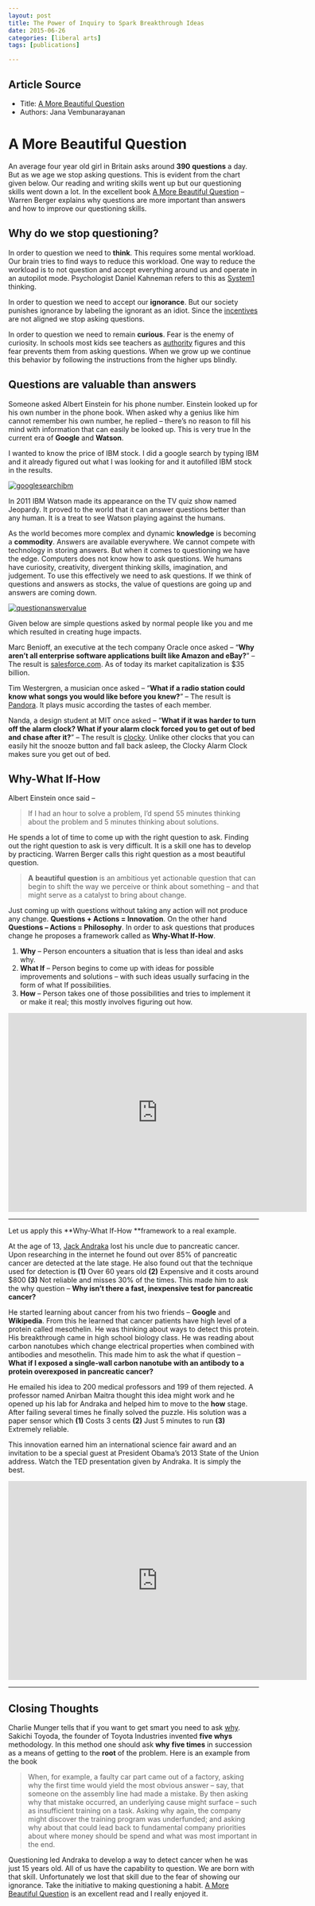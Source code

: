 ```yaml
---
layout: post
title: The Power of Inquiry to Spark Breakthrough Ideas 
date: 2015-06-26
categories: [liberal arts]
tags: [publications]

---
```


## Article Source
* Title: [A More Beautiful Question](https://janav.wordpress.com/2014/03/21/a-more-beautiful-question/)
* Authors: Jana Vembunarayanan 



A More Beautiful Question 
=========================

An average four year old girl in Britain asks around **390**
**questions** a day. But as we age we stop asking questions. This is
evident from the chart given below. Our reading and writing skills went
up but our questioning skills went down a lot. In the excellent book [A
More Beautiful
Question](http://www.amazon.com/More-Beautiful-Question-Inquiry-Breakthrough/dp/1620401452)
– Warren Berger explains why questions are more important than answers
and how to improve our questioning skills.


Why do we stop questioning?
---------------------------

In order to question we need to **think**. This requires some mental
workload. Our brain tries to find ways to reduce this workload. One way
to reduce the workload is to not question and accept everything around
us and operate in an autopilot mode. Psychologist Daniel Kahneman refers
to this as
[System1](https://janav.wordpress.com/2013/06/04/association/ "Association")
thinking.

In order to question we need to accept our **ignorance**. But our
society punishes ignorance by labeling the ignorant as an idiot. Since
the
[incentives](https://janav.wordpress.com/2013/04/05/incentives/ "Incentives")
are not aligned we stop asking questions.

In order to question we need to remain **curious**. Fear is the enemy of
curiosity. In schools most kids see teachers as
[authority](https://janav.wordpress.com/2013/05/24/authority/ "Authority")
figures and this fear prevents them from asking questions. When we grow
up we continue this behavior by following the instructions from the
higher ups blindly.

Questions are valuable than answers
-----------------------------------

Someone asked Albert Einstein for his phone number. Einstein looked up
for his own number in the phone book. When asked why a genius like him
cannot remember his own number, he replied – there’s no reason to fill
his mind with information that can easily be looked up. This is very
true In the current era of **Google** and **Watson**.

I wanted to know the price of IBM stock. I did a google search by typing
IBM and it already figured out what I was looking for and it autofilled
IBM stock in the results.

[![googlesearchibm](https://janav.files.wordpress.com/2014/03/googlesearchibm.jpg?w=700&h=134)](https://janav.files.wordpress.com/2014/03/googlesearchibm.jpg)

In 2011 IBM Watson made its appearance on the TV quiz show named
Jeopardy. It proved to the world that it can answer questions better
than any human. It is a treat to see Watson playing against the humans.

As the world becomes more complex and dynamic **knowledge** is becoming
a **commodity**. Answers are available everywhere. We cannot compete
with technology in storing answers. But when it comes to questioning we
have the edge. Computers does not know how to ask questions. We humans
have curiosity, creativity, divergent thinking skills, imagination, and
judgement. To use this effectively we need to ask questions. If we think
of questions and answers as stocks, the value of questions are going up
and answers are coming down.

[![questionanswervalue](https://janav.files.wordpress.com/2014/03/questionanswervalue.jpg?w=500&h=400)](https://janav.files.wordpress.com/2014/03/questionanswervalue.jpg)

Given below are simple questions asked by normal people like you and me
which resulted in creating huge impacts.

Marc Benioff, an executive at the tech company Oracle once asked –
“**Why aren’t all enterprise software applications built like Amazon and
eBay?**” – The result is [salesforce.com](http://www.salesforce.com/).
As of today its market capitalization is \$35 billion.

Tim Westergren, a musician once asked – “**What if a radio station could
know what songs you would like before you knew?**” – The result is
[Pandora](http://www.pandora.com/). It plays music according the tastes
of each member.

Nanda, a design student at MIT once asked – “**What if it was harder to
turn off the alarm clock? What if your alarm clock forced you to get out
of bed and chase after it?**” – The result is
[clocky](http://www.nandahome.com/). Unlike other clocks that you can
easily hit the snooze button and fall back asleep, the Clocky Alarm
Clock makes sure you get out of bed.

Why-What If-How
---------------

Albert Einstein once said – 

> If I had an hour to solve a problem, I’d spend 55 minutes thinking about the problem and 5 minutes thinking about solutions. 

He spends a lot of time to come up with the right question to
ask. Finding out the right question to ask is very difficult. It is a
skill one has to develop by practicing. Warren Berger calls this right
question as a most beautiful question.

> **A** **beautiful** **question** is an ambitious yet actionable
> question that can begin to shift the way we perceive or think about
> something – and that might serve as a catalyst to bring about change.

Just coming up with questions without taking any action will not produce
any change. **Questions + Actions = Innovation**. On the other hand
**Questions – Actions = Philosophy**. In order to ask questions that
produces change he proposes a framework called as **Why-What If-How**.

1.  **Why** – Person encounters a situation that is less than ideal and
    asks why.
2.  **What If** – Person begins to come up with ideas for possible
    improvements and solutions – with such ideas usually surfacing in
    the form of what If possibilities.
3.  **How** – Person takes one of those possibilities and tries to
    implement it or make it real; this mostly involves figuring out how.

<iframe width="600" height="400" src="https://www.youtube.com/embed/UKCJEJzEf5I" frameborder="0" allowfullscreen></iframe>

---

Let us apply this **Why-What If-How **framework to a real example.

At the age of 13, [Jack
Andraka](http://en.wikipedia.org/wiki/Jack_Andraka) lost his uncle due
to pancreatic cancer. Upon researching in the internet he found out over
85% of pancreatic cancer are detected at the late stage. He also found
out that the technique used for detection is **(1)** Over 60 years old
**(2)** Expensive and it costs around $800 **(3)** Not reliable and
misses 30% of the times. This made him to ask the why question – **Why
isn’t there a fast, inexpensive test for pancreatic cancer?**

He started learning about cancer from his two friends – **Google** and
**Wikipedia**. From this he learned that cancer patients have high level
of a protein called mesothelin. He was thinking about ways to detect
this protein. His breakthrough came in high school biology class. He was
reading about carbon nanotubes which change electrical properties when
combined with antibodies and mesothelin. This made him to ask the what
if question – **What if I exposed a single-wall carbon nanotube with an
antibody to a protein overexposed in pancreatic cancer?**

He emailed his idea to 200 medical professors and 199 of them rejected.
A professor named Anirban Maitra thought this idea might work and he
opened up his lab for Andraka and helped him to move to the **how**
stage. After failing several times he finally solved the puzzle. His
solution was a paper sensor which **(1)** Costs 3 cents **(2)** Just 5
minutes to run **(3)** Extremely reliable.

This innovation earned him an international science fair award and an
invitation to be a special guest at President Obama’s 2013 State of the
Union address. Watch the TED presentation given by Andraka. It is simply
the best.

<iframe width="600" height="400" src="https://www.youtube.com/embed/g-ycQufrgK4" frameborder="0" allowfullscreen></iframe>

---

Closing Thoughts
----------------

Charlie Munger tells that if you want to get smart you need to ask
[why](https://janav.wordpress.com/2013/06/09/why/ "Why?"). Sakichi
Toyoda, the founder of Toyota Industries invented **five whys**
methodology. In this method one should ask **why** **five times** in
succession as a means of getting to the **root** of the problem. Here is
an example from the book

> When, for example, a faulty car part came out of a factory, asking why
> the first time would yield the most obvious answer – say, that someone
> on the assembly line had made a mistake. By then asking why that
> mistake occurred, an underlying cause might surface – such as
> insufficient training on a task. Asking why again, the company might
> discover the training program was underfunded; and asking why about
> that could lead back to fundamental company priorities about where
> money should be spend and what was most important in the end.

Questioning led Andraka to develop a way to detect cancer when he was
just 15 years old. All of us have the capability to question. We are
born with that skill. Unfortunately we lost that skill due to the fear
of showing our ignorance. Take the initiative to making questioning a
habit. [A More Beautiful
Question](http://www.amazon.com/More-Beautiful-Question-Inquiry-Breakthrough/dp/1620401452) is
an excellent read and I really enjoyed it.

